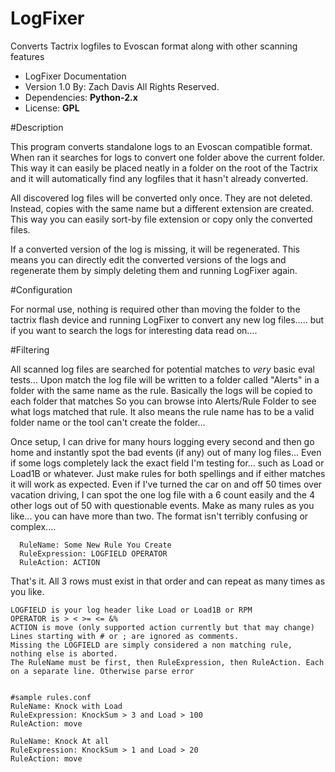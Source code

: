 LogFixer
========

Converts Tactrix logfiles to Evoscan format along with other scanning features


* LogFixer Documentation
* Version 1.0 By: Zach Davis All Rights Reserved.
* Dependencies: __Python-2.x__
* License: __GPL__

#Description

This program converts standalone logs to an Evoscan compatible format.
When ran it searches for logs to convert one folder above the current folder.
This way it can easily be placed neatly in a folder on the root of the Tactrix
and it will automatically find any logfiles that it hasn't already converted.

All discovered log files will be converted only once. They are not deleted.
Instead, copies with the same name but a different extension are created.
This way you can easily sort-by file extension or copy only the converted files.

If a converted version of the log is missing, it will be regenerated.
This means you can directly edit the converted versions of the logs and regenerate
them by simply deleting them and running LogFixer again.

#Configuration

For normal use, nothing is required other than moving the folder to the tactrix flash
device and running LogFixer to convert any new log files.....
but if you want to search the logs for interesting data read on....

#Filtering

All scanned log files are searched for potential matches to *very* basic eval tests...
Upon match the log file will be written to a folder called "Alerts" in a folder with
the same name as the rule. Basically the logs will be copied to each folder that matches
So you can browse into Alerts/Rule Folder to see what logs matched that rule.
It also means the rule name has to be a valid folder name or the tool can't create the folder...

Once setup, I can drive for many hours logging every second and then go home and instantly spot the
bad events (if any) out of many log files... Even if some logs completely lack the exact field I'm testing for...
such as Load or Load1B or whatever. Just make rules for both spellings and if either matches it will work as expected.
Even if I've turned the car on and off 50 times over vacation driving, I can spot the one log file with a 6 count easily
and the 4 other logs out of 50 with questionable events.
Make as many rules as you like... you can have more than two. The format isn't terribly confusing or complex....


      RuleName: Some New Rule You Create
      RuleExpression: LOGFIELD OPERATOR
      RuleAction: ACTION
      
That's it. All 3 rows must exist in that order and can repeat as many times as you like.
>
    LOGFIELD is your log header like Load or Load1B or RPM
    OPERATOR is > < >= <= &%
    ACTION is move (only supported action currently but that may change)
    Lines starting with # or ; are ignored as comments.
    Missing the LOGFIELD are simply considered a non matching rule, nothing else is aborted.
    The RuleName must be first, then RuleExpression, then RuleAction. Each on a separate line. Otherwise parse error


    #sample rules.conf
    RuleName: Knock with Load
    RuleExpression: KnockSum > 3 and Load > 100
    RuleAction: move
    
    RuleName: Knock At all
    RuleExpression: KnockSum > 1 and Load > 20
    RuleAction: move
    
